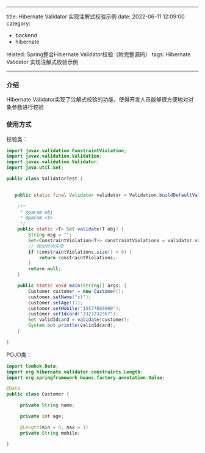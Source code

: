 
---
title: Hibernate Validator 实现注解式校验示例
date: 2022-06-11 12:09:00
category:
- backend
- hibernate

related: Spring整合Hibernate Validator校验（附完整源码）
tags: Hibernate Validator 实现注解式校验示例

---

### 介绍
Hibernate Validator实现了注解式校验的功能，使得开发人员能够很方便地对对象参数进行校验

### 使用方式
校验类：
```java
import javax.validation.ConstraintViolation;
import javax.validation.Validation;
import javax.validation.Validator;
import java.util.Set;

public class ValidatorTest {


   public static final Validator validator = Validation.buildDefaultValidatorFactory().getValidator();
   
    /**
     * @param obj
     * @param <T>
     */
    public static <T> Set validate(T obj) {
        String msg = "";
        Set<ConstraintViolation<T>> constraintViolations = validator.validate(obj);
        // 抛出检验异常
        if (constraintViolations.size() > 0) {
            return constraintViolations;
        }
        return null;
    }

    public static void main(String[] args) {
        Customer customer = new Customer();
        customer.setName("xl");
        customer.setAge(11);
        customer.setMobile("15577889900");
        customer.setIdcard("3323232367");
        Set validIdcard = validate(customer);
        System.out.println(validIdcard);
    }

}
```

POJO类：
```java
import lombok.Data;
import org.hibernate.validator.constraints.Length;
import org.springframework.beans.factory.annotation.Value;

@Data
public class Customer {

     private String name;

     private int age;

     @Length(min = 0, max = 1)
     private String mobile;

}
```
